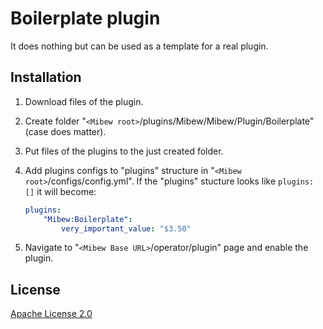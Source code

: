 # Boilerplate plugin

It does nothing but can be used as a template for a real plugin.

## Installation

1. Download files of the plugin.
2. Create folder "```<Mibew root>```/plugins/Mibew/Mibew/Plugin/Boilerplate" (case does matter).
3. Put files of the plugins to the just created folder.
4. Add plugins configs to "plugins" structure in "```<Mibew root>```/configs/config.yml". If the "plugins" stucture looks like ```plugins: []``` it will become:
    ```yaml
    plugins:
        "Mibew:Boilerplate":
            very_important_value: "$3.50"
    ```

5. Navigate to "`<Mibew Base URL>`/operator/plugin" page and enable the plugin.


## License

[Apache License 2.0](http://www.apache.org/licenses/LICENSE-2.0.html)
